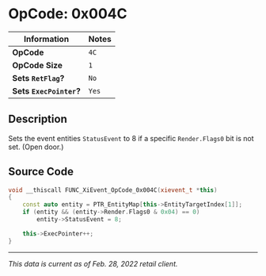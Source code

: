 # OpCode: 0x004C

| Information               | Notes |
|---                        |---    |
| **OpCode**                | `4C`  |
| **OpCode Size**           | `1`   |
| **Sets `RetFlag`?**       | `No`  |
| **Sets `ExecPointer`?**   | `Yes` |

## Description

Sets the event entities `StatusEvent` to 8 if a specific `Render.Flags0` bit is not set. (Open door.)

## Source Code

```cpp
void __thiscall FUNC_XiEvent_OpCode_0x004C(xievent_t *this)
{
    const auto entity = PTR_EntityMap[this->EntityTargetIndex[1]];
    if (entity && (entity->Render.Flags0 & 0x04) == 0)
        entity->StatusEvent = 8;

    this->ExecPointer++;
}
```

---

_This data is current as of Feb. 28, 2022 retail client._